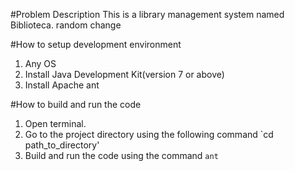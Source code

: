 #Problem Description
This is a library management system named Biblioteca.
random change

#How to setup development environment
1. Any OS
2. Install Java Development Kit(version 7 or above)
3. Install Apache ant

#How to build and run the code
1. Open terminal.
2. Go to the project directory using the following command
`cd path_to_directory'
3. Build and run the code using the command
`ant`
